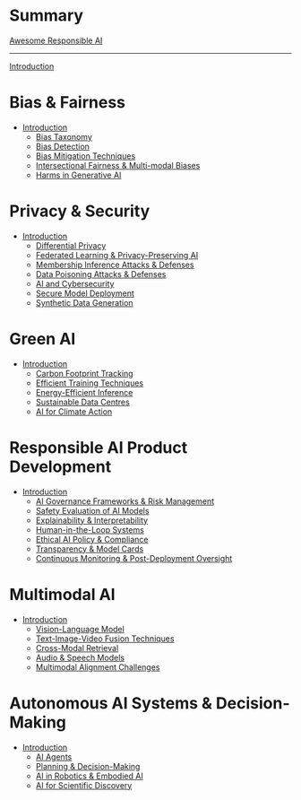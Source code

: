 <!-- markdownlint-disable-file MD025 MD042 MD013 -->

# Summary

[Awesome Responsible AI]() <!-- (awesome_list.md) -->

---

[Introduction](README.md)

# Bias & Fairness

- [Introduction]() <!-- (./bias_and_fairness/README.md) -->
  - [Bias Taxonomy]() <!-- (./bias_and_fairness/taxonomy.md) -->
  - [Bias Detection]() <!-- (./bias_and_fairness/detection.md) -->
  - [Bias Mitigation Techniques]() <!-- (./bias_and_fairness/mitigation.md) -->
  - [Intersectional Fairness & Multi-modal Biases]() <!-- (./bias_and_fairness/intersectional_fairness_and_multimodal_biases.md) -->
  - [Harms in Generative AI]() <!-- (./bias_and_fairness/harms_in_genai.md) -->

# Privacy & Security

- [Introduction]() <!-- (./privacy_and_security/README.md) -->
  - [Differential Privacy]() <!-- (./privacy_and_security/differential_privacy.md) -->
  - [Federated Learning & Privacy-Preserving AI]() <!-- (./privacy_and_security/fl_and_privacy_preserving_ai.md) -->
  - [Membership Inference Attacks & Defenses]() <!-- (./privacy_and_security/mia_and_defenses.md) -->
  - [Data Poisoning Attacks & Defenses]() <!-- (./privacy_and_security/data_poisoning_and_defenses.md) -->
  - [AI and Cybersecurity]() <!-- (./privacy_and_security/ai_and_cybersecurity.md) -->
  - [Secure Model Deployment]() <!-- (./privacy_and_security/secure_model_deployment.md) -->
  - [Synthetic Data Generation]() <!-- (./privacy_and_security/synthetic_data_gen.md) -->

# Green AI

- [Introduction]() <!-- (./green_ai/README.md) -->
  - [Carbon Footprint Tracking](./green_ai/carbon_footprint.md)
  - [Efficient Training Techniques]() <!-- (./green_ai/efficient_training.md) -->
  - [Energy-Efficient Inference]() <!-- (./green_ai/energy_efficient_inference.md) -->
  - [Sustainable Data Centres]() <!-- (./green_ai/sustainable_data_centres.md) -->
  - [AI for Climate Action]() <!-- (./green_ai/ai_for_climate_action.md) -->

# Responsible AI Product Development

- [Introduction](./responsible_ai_product_dev/README.md)
  - [AI Governance Frameworks & Risk Management](./responsible_ai_product_dev/ai_governance_frameworks.md)
  - [Safety Evaluation of AI Models](./responsible_ai_product_dev/safety_evaluation.md)
  - [Explainability & Interpretability](./responsible_ai_product_dev/explainability_and_interpretability.md)
  - [Human-in-the-Loop Systems]() <!-- (./responsible_ai_product_dev/human_in_the_loop.md) -->
  - [Ethical AI Policy & Compliance]() <!-- (./responsible_ai_product_dev/ethical_ai_policy_and_compliance.md) -->
  - [Transparency & Model Cards]() <!-- (./responsible_ai_product_dev/transparency_and_model_cards.md) -->
  - [Continuous Monitoring & Post-Deployment Oversight]() <!-- (./responsible_ai_product_dev/continuous_monitoring_and_post_deployment.md) -->

# Multimodal AI

- [Introduction]() <!-- (./multimodal_ai/README.md) -->
  - [Vision-Language Model]() <!-- (./multimodal_ai/vlm.md) -->
  - [Text-Image-Video Fusion Techniques]() <!-- (./multimodal_ai/text_image_video_fusion.md) -->
  - [Cross-Modal Retrieval]() <!-- (./multimodal_ai/cross_modal_retrieval.md) -->
  - [Audio & Speech Models]() <!-- (./multimodal_ai/audio_and_speech.md) -->
  - [Multimodal Alignment Challenges]() <!-- (./multimodal_ai/alignment_challenges.md) -->

# Autonomous AI Systems & Decision-Making

- [Introduction]() <!-- (./autonomous_ai/README.md) -->
  - [AI Agents]() <!-- (./autonomous_ai/ai_agents.md) -->
  - [Planning & Decision-Making]() <!-- (./autonomous_ai/planning_and_decision_making.md) -->
  - [AI in Robotics & Embodied AI]() <!-- (./autonomous_ai/ai_robotics_embodied_ai.md) -->
  - [AI for Scientific Discovery]() <!-- (./autonomous_ai/ai_for_scientific_discovery.md) -->
